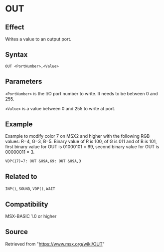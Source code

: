 # OUT

## Effect

Writes a value to an output port.

## Syntax

`OUT <PortNumber>,<Value>`

## Parameters

`<PortNumber>` is the I/O port number to write. It needs to be between 0 and 255.

`<Value>` is a value between 0 and 255 to write at port.

## Example

Example to modify color 7 on MSX2 and higher with the following RGB values: R=4, G=3, B=5. Binary value of R is 100, of G is 011 and of B is 101, first binary value for OUT is 01000101 = 69, second binary value for OUT is 00000011 = 3.

```basic
VDP(17)=7: OUT &H9A,69: OUT &H9A,3
```

## Related to

`INP()`, `SOUND`, `VDP()`, `WAIT`

## Compatibility

MSX-BASIC 1.0 or higher

## Source

Retrieved from "https://www.msx.org/wiki/OUT"

